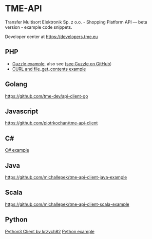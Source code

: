 TME-API
=======

Transfer Multisort Elektronik Sp. z o.o. - Shopping Platform API — beta version - example code snippets.

Developer center at https://developers.tme.eu

## PHP

* [Guzzle example](https://github.com/tme-dev/api-client-guzzle), also see ([see Guzzle on GitHub](https://github.com/guzzle/guzzle))
* [CURL and file_get_contents example](./PHP/basic)

## Golang

https://github.com/tme-dev/api-client-go

## Javascript

https://github.com/piotrkochan/tme-api-client

## C#

[C# example](./C%23)

## Java

https://github.com/michallepek/tme-api-client-java-example

## Scala

https://github.com/michallepek/tme-api-client-scala-example

## Python

[Python3 Client by krzych82](https://github.com/krzych82/api-client-python3)
[Python example](./Python)

